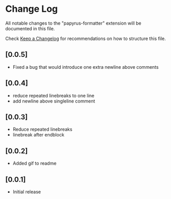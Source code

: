 # Change Log

All notable changes to the "papyrus-formatter" extension will be documented in this file.

Check [Keep a Changelog](http://keepachangelog.com/) for recommendations on how to structure this file.

## [0.0.5]

- Fixed a bug that would introduce one extra newline above comments

## [0.0.4]

- reduce repeated linebreaks to one line
- add newline above singleline comment

## [0.0.3]

- Reduce repeated linebreaks
- linebreak after endblock

## [0.0.2]

- Added gif to readme

## [0.0.1]

- Initial release
